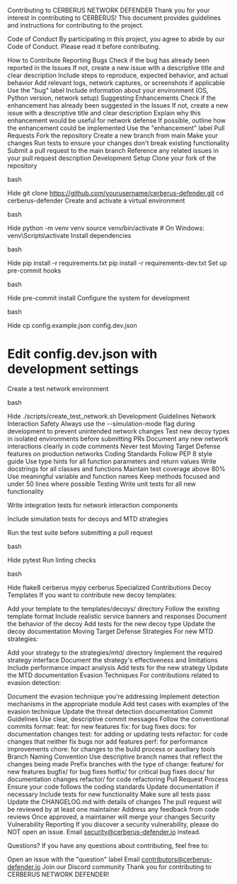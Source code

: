 Contributing to CERBERUS NETWORK DEFENDER
Thank you for your interest in contributing to CERBERUS! This document provides guidelines and instructions for contributing to the project.

Code of Conduct
By participating in this project, you agree to abide by our Code of Conduct. Please read it before contributing.

How to Contribute
Reporting Bugs
Check if the bug has already been reported in the Issues
If not, create a new issue with a descriptive title and clear description
Include steps to reproduce, expected behavior, and actual behavior
Add relevant logs, network captures, or screenshots if applicable
Use the "bug" label
Include information about your environment (OS, Python version, network setup)
Suggesting Enhancements
Check if the enhancement has already been suggested in the Issues
If not, create a new issue with a descriptive title and clear description
Explain why this enhancement would be useful for network defense
If possible, outline how the enhancement could be implemented
Use the "enhancement" label
Pull Requests
Fork the repository
Create a new branch from main
Make your changes
Run tests to ensure your changes don't break existing functionality
Submit a pull request to the main branch
Reference any related issues in your pull request description
Development Setup
Clone your fork of the repository

bash

Hide
git clone https://github.com/yourusername/cerberus-defender.git
cd cerberus-defender
Create and activate a virtual environment

bash

Hide
python -m venv venv
source venv/bin/activate  # On Windows: venv\Scripts\activate
Install dependencies

bash

Hide
pip install -r requirements.txt
pip install -r requirements-dev.txt
Set up pre-commit hooks

bash

Hide
pre-commit install
Configure the system for development

bash

Hide
cp config.example.json config.dev.json
# Edit config.dev.json with development settings
Create a test network environment

bash

Hide
./scripts/create_test_network.sh
Development Guidelines
Network Interaction Safety
Always use the --simulation-mode flag during development to prevent unintended network changes
Test new decoy types in isolated environments before submitting PRs
Document any new network interactions clearly in code comments
Never test Moving Target Defense features on production networks
Coding Standards
Follow PEP 8 style guide
Use type hints for all function parameters and return values
Write docstrings for all classes and functions
Maintain test coverage above 80%
Use meaningful variable and function names
Keep methods focused and under 50 lines where possible
Testing
Write unit tests for all new functionality

Write integration tests for network interaction components

Include simulation tests for decoys and MTD strategies

Run the test suite before submitting a pull request

bash

Hide
pytest
Run linting checks

bash

Hide
flake8 cerberus
mypy cerberus
Specialized Contributions
Decoy Templates
If you want to contribute new decoy templates:

Add your template to the templates/decoys/ directory
Follow the existing template format
Include realistic service banners and responses
Document the behavior of the decoy
Add tests for the new decoy type
Update the decoy documentation
Moving Target Defense Strategies
For new MTD strategies:

Add your strategy to the strategies/mtd/ directory
Implement the required strategy interface
Document the strategy's effectiveness and limitations
Include performance impact analysis
Add tests for the new strategy
Update the MTD documentation
Evasion Techniques
For contributions related to evasion detection:

Document the evasion technique you're addressing
Implement detection mechanisms in the appropriate module
Add test cases with examples of the evasion technique
Update the threat detection documentation
Commit Guidelines
Use clear, descriptive commit messages
Follow the conventional commits format:
feat: for new features
fix: for bug fixes
docs: for documentation changes
test: for adding or updating tests
refactor: for code changes that neither fix bugs nor add features
perf: for performance improvements
chore: for changes to the build process or auxiliary tools
Branch Naming Convention
Use descriptive branch names that reflect the changes being made
Prefix branches with the type of change:
feature/ for new features
bugfix/ for bug fixes
hotfix/ for critical bug fixes
docs/ for documentation changes
refactor/ for code refactoring
Pull Request Process
Ensure your code follows the coding standards
Update documentation if necessary
Include tests for new functionality
Make sure all tests pass
Update the CHANGELOG.md with details of changes
The pull request will be reviewed by at least one maintainer
Address any feedback from code reviews
Once approved, a maintainer will merge your changes
Security Vulnerability Reporting
If you discover a security vulnerability, please do NOT open an issue. Email security@cerberus-defender.io instead.

Questions?
If you have any questions about contributing, feel free to:

Open an issue with the "question" label
Email contributors@cerberus-defender.io
Join our Discord community
Thank you for contributing to CERBERUS NETWORK DEFENDER!
